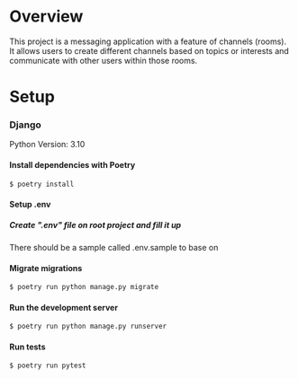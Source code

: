 # Overview

This project is a messaging application with a feature of channels (rooms).
It allows users to create different channels based on topics or interests and communicate with other users within those
rooms.

# Setup

### Django

Python Version: 3.10

#### Install dependencies with Poetry

```bash
$ poetry install
```

#### Setup .env

##### Create ".env" file on root project and fill it up

There should be a sample called .env.sample to base on

#### Migrate migrations

```bash
$ poetry run python manage.py migrate
```

#### Run the development server

```bash
$ poetry run python manage.py runserver
```

#### Run tests

```bash
$ poetry run pytest
```

